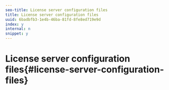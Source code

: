 ```yaml
---
seo-title: License server configuration files
title: License server configuration files
uuid: 6badbfb3-1e4b-46ba-81fd-8fe8ed719e9d
index: y
internal: n
snippet: y
---
```


# License server configuration files{#license-server-configuration-files}


